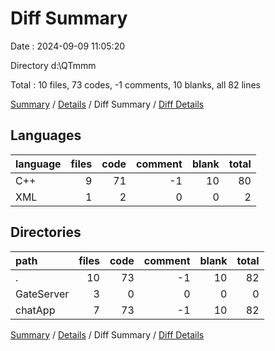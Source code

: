 # Diff Summary

Date : 2024-09-09 11:05:20

Directory d:\\QTmmm

Total : 10 files,  73 codes, -1 comments, 10 blanks, all 82 lines

[Summary](results.md) / [Details](details.md) / Diff Summary / [Diff Details](diff-details.md)

## Languages
| language | files | code | comment | blank | total |
| :--- | ---: | ---: | ---: | ---: | ---: |
| C++ | 9 | 71 | -1 | 10 | 80 |
| XML | 1 | 2 | 0 | 0 | 2 |

## Directories
| path | files | code | comment | blank | total |
| :--- | ---: | ---: | ---: | ---: | ---: |
| . | 10 | 73 | -1 | 10 | 82 |
| GateServer | 3 | 0 | 0 | 0 | 0 |
| chatApp | 7 | 73 | -1 | 10 | 82 |

[Summary](results.md) / [Details](details.md) / Diff Summary / [Diff Details](diff-details.md)